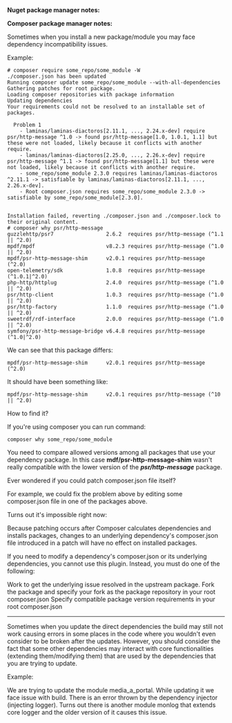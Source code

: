 **Nuget package manager notes:**

**Composer package manager notes:**

Sometimes when you install a new package/module you may face dependency incompatibility issues.

Example:

```
# composer require some_repo/some_module -W
./composer.json has been updated
Running composer update some_repo/some_module --with-all-dependencies
Gathering patches for root package.
Loading composer repositories with package information
Updating dependencies                                 
Your requirements could not be resolved to an installable set of packages.

  Problem 1
    - laminas/laminas-diactoros[2.11.1, ..., 2.24.x-dev] require psr/http-message ^1.0 -> found psr/http-message[1.0, 1.0.1, 1.1] but these were not loaded, likely because it conflicts with another require.
    - laminas/laminas-diactoros[2.25.0, ..., 2.26.x-dev] require psr/http-message ^1.1 -> found psr/http-message[1.1] but these were not loaded, likely because it conflicts with another require.
    - some_repo/some_module 2.3.0 requires laminas/laminas-diactoros ^2.11.1 -> satisfiable by laminas/laminas-diactoros[2.11.1, ..., 2.26.x-dev].
    - Root composer.json requires some_repo/some_module 2.3.0 -> satisfiable by some_repo/some_module[2.3.0].


Installation failed, reverting ./composer.json and ./composer.lock to their original content.
# composer why psr/http-message
guzzlehttp/psr7                 2.6.2  requires psr/http-message (^1.1 || ^2.0) 
mpdf/mpdf                       v8.2.3 requires psr/http-message (^1.0 || ^2.0) 
mpdf/psr-http-message-shim      v2.0.1 requires psr/http-message (^2.0)         
open-telemetry/sdk              1.0.8  requires psr/http-message (^1.0.1|^2.0)  
php-http/httplug                2.4.0  requires psr/http-message (^1.0 || ^2.0) 
psr/http-client                 1.0.3  requires psr/http-message (^1.0 || ^2.0) 
psr/http-factory                1.1.0  requires psr/http-message (^1.0 || ^2.0) 
sweetrdf/rdf-interface          2.0.0  requires psr/http-message (^1.0 || ^2.0) 
symfony/psr-http-message-bridge v6.4.8 requires psr/http-message (^1.0|^2.0)   
```

We can see that this package differs:

```
mpdf/psr-http-message-shim      v2.0.1 requires psr/http-message (^2.0)
```

It should have been something like:

```
mpdf/psr-http-message-shim      v2.0.1 requires psr/http-message (^10 || ^2.0)
```
How to find it?

If you're using composer you can run command:

```
composer why some_repo/some_module
```
You need to compare allowed versions among all packages that use your dependency package. In this case **mdf/psr-http-message-shim** wasn't really compatible with the lower version of the
***psr/http-message*** package.


Ever wondered if you could patch composer.json file itself?

For example, we could fix the problem above by editing some composer.json file in one of the packages above.

Turns out it's impossible right now:

Because patching occurs after Composer calculates dependencies and installs packages, changes to an underlying dependency's composer.json file introduced in a patch will have no effect on installed packages.

If you need to modify a dependency's composer.json or its underlying dependencies, you cannot use this plugin. Instead, you must do one of the following:

Work to get the underlying issue resolved in the upstream package.
Fork the package and specify your fork as the package repository in your root composer.json
Specify compatible package version requirements in your root composer.json

----------------------------------------------

Sometimes when you update the direct dependencies the build may still not work causing errors in some places in the code where you wouldn't even consider to be broken after the updates.
However, you should consider the fact that some other dependencies may interact with core functionalities (extending them/modifying them) that are used by the dependencies that you are trying to update.

Example:

We are trying to update the module media_a_portal. While updating it we face issue with build. There is an error thrown by the dependency injector (injecting logger). 
Turns out there is another module monlog that extends core logger and the older version of it causes this issue.
